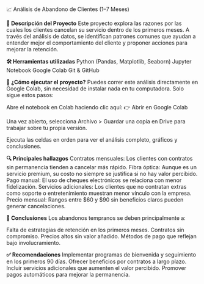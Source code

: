 📈 Análisis de Abandono de Clientes (1–7 Meses)


**🧾 Descripción del Proyecto**
Este proyecto explora las razones por las cuales los clientes cancelan su servicio dentro de los primeros meses. A través del análisis de datos, se identifican patrones comunes que ayudan a entender mejor el comportamiento del cliente y proponer acciones para mejorar la retención.

**🛠️ Herramientas utilizadas**
Python (Pandas, Matplotlib, Seaborn)
Jupyter Notebook
Google Colab
Git & GitHub

**🚀 ¿Cómo ejecutar el proyecto?**
Puedes correr este análisis directamente en Google Colab, sin necesidad de instalar nada en tu computadora. Solo sigue estos pasos:

Abre el notebook en Colab haciendo clic aquí:
👉 Abrir en Google Colab

Una vez abierto, selecciona Archivo > Guardar una copia en Drive para trabajar sobre tu propia versión.

Ejecuta las celdas en orden para ver el análisis completo, gráficos y conclusiones.

**🔍 Principales hallazgos**
Contratos mensuales: Los clientes con contratos sin permanencia tienden a cancelar más rápido.
Fibra óptica: Aunque es un servicio premium, su costo no siempre se justifica si no hay valor percibido.
Pago manual: El uso de cheques electrónicos se relaciona con menor fidelización.
Servicios adicionales: Los clientes que no contratan extras como soporte o entretenimiento muestran menor vínculo con la empresa.
Precio mensual: Rangos entre $60 y $90 sin beneficios claros pueden generar cancelaciones.

**📌 Conclusiones**
Los abandonos tempranos se deben principalmente a:

Falta de estrategias de retención en los primeros meses.
Contratos sin compromiso.
Precios altos sin valor añadido.
Métodos de pago que reflejan bajo involucramiento.

**✅ Recomendaciones**
Implementar programas de bienvenida y seguimiento en los primeros 90 días.
Ofrecer beneficios por contratos a largo plazo.
Incluir servicios adicionales que aumenten el valor percibido.
Promover pagos automáticos para mejorar la permanencia.

